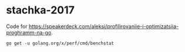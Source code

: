 # stachka-2017

Code for https://speakerdeck.com/aleksi/profilirovaniie-i-optimizatsiia-proghramm-na-go.

```
go get -u golang.org/x/perf/cmd/benchstat
```
